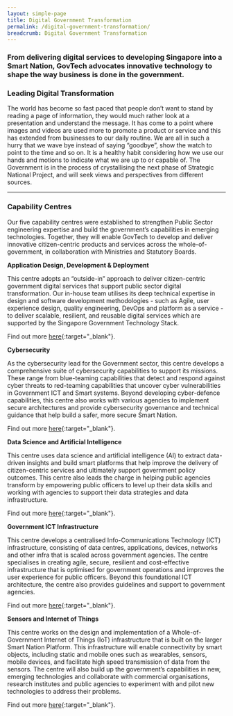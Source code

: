 ```yaml
---
layout: simple-page
title: Digital Government Transformation
permalink: /digital-government-transformation/
breadcrumb: Digital Government Transformation
---
```


### From delivering digital services to developing Singapore into a Smart Nation, GovTech advocates innovative technology to shape the way business is done in the government.

### **Leading Digital Transformation**

The world has become so fast paced that people don’t want to stand by reading a page of information, they would much rather look at a presentation and understand the message. It has come to a point where images and videos are used more to promote a product or service and this has extended from businesses to our daily routine. We are all in such a hurry that we wave bye instead of saying “goodbye”, show the watch to point to the time and so on. It is a healthy habit considering how we use our hands and motions to indicate what we are up to or capable of. The Government is in the process of crystallising the next phase of Strategic National Project, and will seek views and perspectives from different sources.

---

### **Capability Centres**

Our five capability centres were established to strengthen Public Sector engineering expertise and build the government’s capabilities in emerging technologies. Together, they will enable GovTech to develop and deliver innovative citizen-centric products and services across the whole-of-government, in collaboration with Ministries and Statutory Boards.

**Application Design, Development & Deployment**

This centre adopts an “outside-in” approach to deliver citizen-centric government digital services that support public sector digital transformation. Our in-house team utilises its deep technical expertise in design and software development methodologies - such as Agile, user experience design, quality engineering, DevOps and platform as a service - to deliver scalable, resilient, and reusable digital services which are supported by the Singapore Government Technology Stack.

Find out more [here](/capability-centre-gds){:target="_blank"}.

**Cybersecurity**

As the cybersecurity lead for the Government sector, this centre develops a comprehensive suite of cybersecurity capabilities to support its missions. These range from blue-teaming capabilities that detect and respond against cyber threats to red-teaming capabilities that uncover cyber vulnerabilities in Government ICT and Smart systems. Beyond developing cyber-defence capabilities, this centre also works with various agencies to implement secure architectures and provide cybersecurity governance and technical guidance that help build a safer, more secure Smart Nation.

Find out more [here](/capability-centre-csg){:target="_blank"}.

**Data Science and Artificial Intelligence**

This centre uses data science and artificial intelligence (AI) to extract data-driven insights and build smart platforms that help improve the delivery of citizen-centric services and ultimately support government policy outcomes. This centre also leads the charge in helping public agencies transform by empowering public officers to level up their data skills and working with agencies to support their data strategies and data infrastructure.  

Find out more [here](/capability-centre-dsaid){:target="_blank"}.

**Government ICT Infrastructure**

This centre develops a centralised Info-Communications Technology (ICT) infrastructure, consisting of data centres, applications, devices, networks and other infra that is scaled across government agencies. The centre specialises in creating agile, secure, resilient and cost-effective infrastructure that is optimised for government operations and improves the user experience for public officers. Beyond this foundational ICT architecture, the centre also provides guidelines and support to government agencies.

Find out more [here](/capability-centre-gig){:target="_blank"}.

**Sensors and Internet of Things**

This centre works on the design and implementation of a Whole-of-Government Internet of Things (IoT) infrastructure that is built on the larger Smart Nation Platform. This infrastructure will enable connectivity by smart objects, including static and mobile ones such as wearables, sensors, mobile devices, and facilitate high speed transmission of data from the sensors. The centre will also build up the government’s capabilities in new, emerging technologies and collaborate with commercial organisations, research institutes and public agencies to experiment with and pilot new technologies to address their problems.

Find out more [here](/capability-centre-siot){:target="_blank"}.

